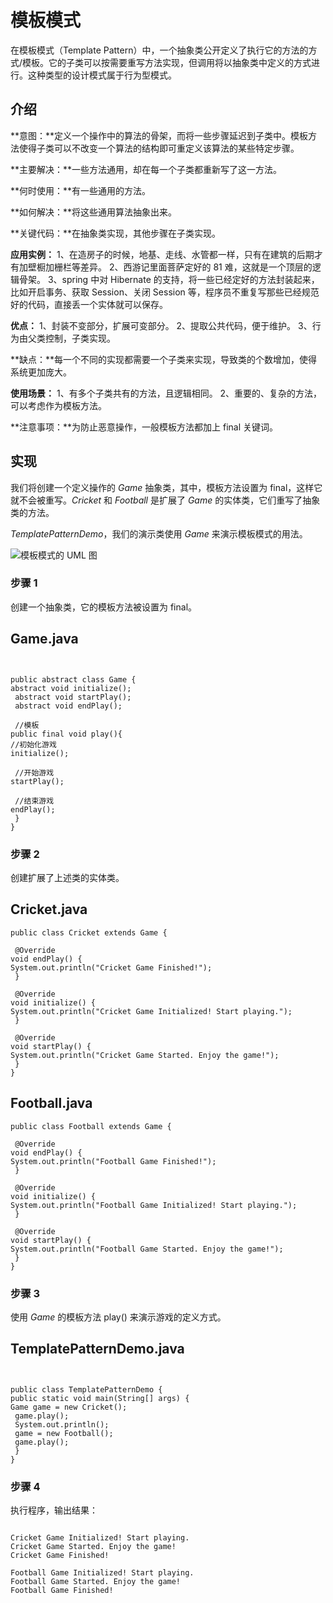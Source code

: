 # 模板模式


在模板模式（Template Pattern）中，一个抽象类公开定义了执行它的方法的方式/模板。它的子类可以按需要重写方法实现，但调用将以抽象类中定义的方式进行。这种类型的设计模式属于行为型模式。


## 介绍


**意图：**定义一个操作中的算法的骨架，而将一些步骤延迟到子类中。模板方法使得子类可以不改变一个算法的结构即可重定义该算法的某些特定步骤。


**主要解决：**一些方法通用，却在每一个子类都重新写了这一方法。


**何时使用：**有一些通用的方法。


**如何解决：**将这些通用算法抽象出来。


**关键代码：**在抽象类实现，其他步骤在子类实现。


**应用实例：**
1、在造房子的时候，地基、走线、水管都一样，只有在建筑的后期才有加壁橱加栅栏等差异。
2、西游记里面菩萨定好的 81 难，这就是一个顶层的逻辑骨架。
3、spring 中对 Hibernate 的支持，将一些已经定好的方法封装起来，比如开启事务、获取 Session、关闭 Session 等，程序员不重复写那些已经规范好的代码，直接丢一个实体就可以保存。



**优点：**
1、封装不变部分，扩展可变部分。
2、提取公共代码，便于维护。
3、行为由父类控制，子类实现。



**缺点：**每一个不同的实现都需要一个子类来实现，导致类的个数增加，使得系统更加庞大。


**使用场景：**
1、有多个子类共有的方法，且逻辑相同。
2、重要的、复杂的方法，可以考虑作为模板方法。


**注意事项：**为防止恶意操作，一般模板方法都加上 final 关键词。


## 实现


我们将创建一个定义操作的 *Game* 抽象类，其中，模板方法设置为 final，这样它就不会被重写。*Cricket* 和 *Football* 是扩展了 *Game* 的实体类，它们重写了抽象类的方法。


*TemplatePatternDemo*，我们的演示类使用 *Game* 来演示模板模式的用法。


![模板模式的 UML 图](/wp-content/uploads/2014/08/template_pattern_uml_diagram.jpg)
### 步骤 1


创建一个抽象类，它的模板方法被设置为 final。



## Game.java

```


public abstract class Game {
abstract void initialize();
 abstract void startPlay();
 abstract void endPlay();

 //模板
public final void play(){
//初始化游戏
initialize();

 //开始游戏
startPlay();

 //结束游戏
endPlay();
 }
}
```



### 步骤 2


创建扩展了上述类的实体类。



## Cricket.java



```
public class Cricket extends Game {

 @Override
void endPlay() {
System.out.println("Cricket Game Finished!");
 }

 @Override
void initialize() {
System.out.println("Cricket Game Initialized! Start playing.");
 }

 @Override
void startPlay() {
System.out.println("Cricket Game Started. Enjoy the game!");
 }
}
```




## Football.java



```
public class Football extends Game {

 @Override
void endPlay() {
System.out.println("Football Game Finished!");
 }

 @Override
void initialize() {
System.out.println("Football Game Initialized! Start playing.");
 }

 @Override
void startPlay() {
System.out.println("Football Game Started. Enjoy the game!");
 }
}
```



### 步骤 3


使用 *Game* 的模板方法 play() 来演示游戏的定义方式。



## TemplatePatternDemo.java

```


public class TemplatePatternDemo {
public static void main(String[] args) {
Game game = new Cricket();
 game.play();
 System.out.println();
 game = new Football();
 game.play(); 
 }
}
```



### 步骤 4


执行程序，输出结果：



```

Cricket Game Initialized! Start playing.
Cricket Game Started. Enjoy the game!
Cricket Game Finished!

Football Game Initialized! Start playing.
Football Game Started. Enjoy the game!
Football Game Finished!

```







